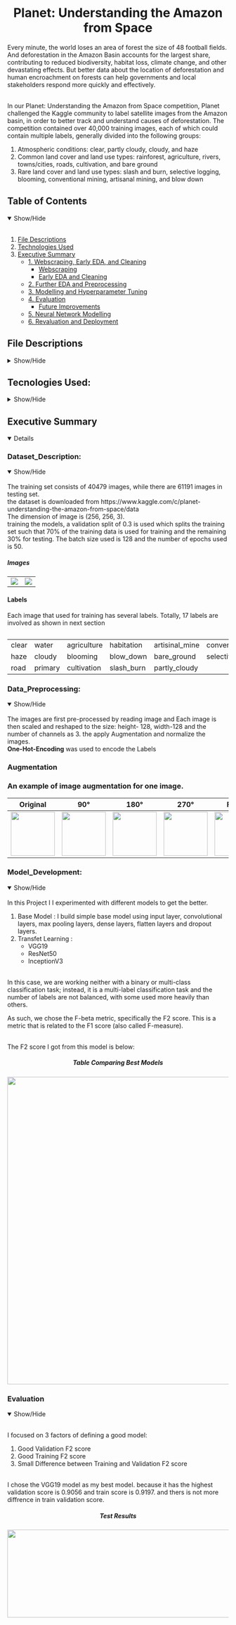 <h1 align='center'>Planet: Understanding the Amazon from Space</h1>
Every minute, the world loses an area of forest the size of 48 football fields. And deforestation in the Amazon Basin accounts for the largest share, contributing to reduced biodiversity, habitat loss, climate change, and other devastating effects. But better data about the location of deforestation and human encroachment on forests can help governments and local stakeholders respond more quickly and effectively.

<br>In our Planet: Understanding the Amazon from Space competition, Planet challenged the Kaggle community to label satellite images from the Amazon basin, in order to better track and understand causes of deforestation.
The competition contained over 40,000 training images, each of which could contain multiple labels, generally divided into the following groups:
1. Atmospheric conditions: clear, partly cloudy, cloudy, and haze
2. Common land cover and land use types: rainforest, agriculture, rivers, towns/cities, roads, cultivation, and bare ground
3. Rare land cover and land use types: slash and burn, selective logging, blooming, conventional mining, artisanal mining, and blow down



## Table of Contents
<details open>
<summary>Show/Hide</summary>
<br>

1. [ File Descriptions ](#File_Description)
2. [ Technologies Used ](#Technologies_Used)    
3. [ Executive Summary ](#Executive_Summary)
   * [ 1. Webscraping, Early EDA, and Cleaning ](#Webscraping_Early_EDA_and_Cleaning)
       * [ Webscraping ](#Webscraping)
       * [ Early EDA and Cleaning](#Early_EDA_and_Cleaning)
   * [ 2. Further EDA and Preprocessing ](#Further_EDA_and_Preprocessing) 
   * [ 3. Modelling and Hyperparameter Tuning ](#Modelling)
   * [ 4. Evaluation ](#Evaluation)
       * [ Future Improvements ](#Future_Improvements)
   * [ 5. Neural Network Modelling ](#Neural_Network_Modelling)
   * [ 6. Revaluation and Deployment ](#Revaluation)
</details>

## File Descriptions
<details>
<a name="File_Description"></a>
<summary>Show/Hide</summary>
<br>

* <strong>[ Images ](https://github.com/awesomeahi95/Hotel_Review_NLP/tree/master/Images)</strong>: folder containing images used for testing and in readme file.
* <strong>[ Models ](https://github.com/awesomeahi95/Hotel_Review_NLP/tree/master/Models)</strong>: folder containing trained models saved with pickle
    * <strong>model and weight file of Base Model, VGG19, Resnet50, InceptionV3</strong>
    
* <strong>[ static ](https://github.com/awesomeahi95/Hotel_Review_NLP/blob/master/1.Webscraping_Early_EDA_and_Cleaning.ipynb)</strong>: folder containing css and javascript file
* <strong>[ templates ](https://github.com/awesomeahi95/Hotel_Review_NLP/blob/master/2.Further_EDA_and_Preprocessing.ipynb)</strong>: folder containing html files
* <strong>[ Planet.ipynb ](https://github.com/awesomeahi95/Hotel_Review_NLP/blob/master/3.Modelling_and_Hyperparameter_Tuning.ipynb)</strong>: Main File for project
* <strong>[ Procfile ](https://github.com/awesomeahi95/Hotel_Review_NLP/blob/master/4.Evaluation.ipynb)</strong>: file containing script to run app in heroku app
* <strong>[ app.py ](https://github.com/awesomeahi95/Hotel_Review_NLP/blob/master/5.Neural_Network_Modelling.ipynb)</strong>: this file contain script to create web application
* <strong>[ inference.ipynb ](https://github.com/awesomeahi95/Hotel_Review_NLP/blob/master/6.Revaluation_and_Deployment.ipynb)</strong>: this file containing script for prediction on image
* <strong>[ util.py ](https://github.com/awesomeahi95/Hotel_Review_NLP/blob/master/Classification.py)</strong>: this file contain function used in web application
</details>

## Tecnologies Used:
<details>
<a name="Technologies_Used"></a>
<summary>Show/Hide</summary>
<br>
    
* <strong>Python</strong>
* <strong>Pandas</strong>
* <strong>Numpy</strong>
* <strong>Matplotlib</strong>
* <strong>Scikit-Learn</strong>
* <strong>Open-Cv</strong>
* <strong>Keras</strong>
* <strong>Tensorflow</strong>
* <strong>Flask</strong>
* <strong>Heroku</strong>
</details>

   
<a name="Executive_Summary"></a>
## Executive Summary
<details open>


<a name="Dataset_Description"></a>
### Dataset_Description:
<details open>
<summary>Show/Hide</summary>
<br>
The training set consists of 40479 images, while there are 61191 images in testing set.
<br>the dataset is downloaded from https://www.kaggle.com/c/planet-understanding-the-amazon-from-space/data
<br>The dimension of image is  (256, 256, 3).
<br> training the models, a validation split of 0.3 is used which splits the training set such that 70% of the training data is used for training and the remaining 30% for testing. The batch size used is 128
and the number of epochs used is 50.

<h5>Images</h5>
<table><tr><td><img src='https://github.com/HardikMochi/Planet-Understanding-the-Amazon-from-Space/blob/main/Images/3.jpg' ></td><td><img src='https://github.com/HardikMochi/Planet-Understanding-the-Amazon-from-Space/blob/main/Images/4.jpg' ></td></tr></table>
</detail>
<h4>Labels</h4>
Each image that used for training has several labels. Totally, 17 labels are involved as shown in next section
<br><h2></h2>
<table>
  <tr>
    <td>clear</td>
    <td>water</td>
    <td>agriculture</td>
    <td>habitation</td>
    <td>artisinal_mine</td>
    <td>conventional_mine</td>
  </tr>
  <tr>
    <td>haze</td>
    <td>cloudy</td>
    <td>blooming</td>
    <td>blow_down</td>
    <td>bare_ground</td>
    <td>selective_logging</td>
  </tr>
  <tr>
    <td>road</td>
    <td>primary</td>
    <td>cultivation</td>
    <td>slash_burn</td>
    <td>partly_cloudy</td>
    <td></td>
  </tr>
</table>


<a name="Data_Preprocessing"></a>
### Data_Preprocessing:
<details open>
<summary>Show/Hide</summary>
<br>
The images are first pre-processed by reading image and  Each  image is then scaled and reshaped to the size: height- 128, width-128 and the number of channels as 3.
the apply Augmentation and normalize the images.
<br><b>One-Hot-Encoding</b> was used to encode the Labels

<h3>Augmentation<h3>

An example of image augmentation for one image.

Original | 90° | 180° | 270° | Flip H | Flip V
---------|-----|------|------|--------|-------
<img src="https://github.com/HardikMochi/Planet-Understanding-the-Amazon-from-Space/blob/main/Images/7.jpg" width="100"> | <img src="https://github.com/HardikMochi/Planet-Understanding-the-Amazon-from-Space/blob/main/Images/7_90.jpg" width="100"> | <img src="https://github.com/HardikMochi/Planet-Understanding-the-Amazon-from-Space/blob/main/Images/7_180.jpg" width="100"> | <img src="https://github.com/HardikMochi/Planet-Understanding-the-Amazon-from-Space/blob/main/Images/7_270.jpg" width="100"> | <img src="https://github.com/HardikMochi/Planet-Understanding-the-Amazon-from-Space/blob/main/Images/7_flipH.png" width="100"> | <img src="https://github.com/HardikMochi/Planet-Understanding-the-Amazon-from-Space/blob/main/Images/7_flipV.png" width="100">

</details>



<a name="Model_Development"></a>
### Model_Development:
<details open>
<summary>Show/Hide</summary>
<br>
In this Project I I experimented with different models to get the better.
<br>


1. Base Model :  I build simple base model using  input layer, convolutional layers, max pooling layers, dense layers, flatten layers  and dropout layers.
2. Transfet Learning :
   * VGG19 
   * ResNet50
   * InceptionV3
   
<br>In this case, we are working neither with a binary or multi-class classification task; instead, it is a multi-label classification task and the number of labels are not balanced, with some used more heavily than others.

As such, we chose the F-beta metric, specifically the F2 score. This is a metric that is related to the F1 score (also called F-measure).   

<br> The F2 score I got from this model is below:

<h5 align="center">Table Comparing Best Models</h5>
<p align="center">
  <img src="https://github.com/HardikMochi/Planet-Understanding-the-Amazon-from-Space/blob/main/Images/15.PNG" width=700,height=400>
</p>
</details>

<a name="Evaluation"></a>
### Evaluation
<details open>
<summary>Show/Hide</summary>
<br>

I focused on 3 factors of defining a good model:

1. Good Validation F2 score
2. Good Training  F2 score
3. Small Difference between Training and Validation F2 score

<br>I chose the VGG19 model as my best model. because it has the highest validation score is 0.9056 and  train score is 0.9197. and thers is not more diffrence in train validation score.

<h5 align="center">Test Results</h5>
<p align="center">
  <img src="https://github.com/HardikMochi/Planet-Understanding-the-Amazon-from-Space/blob/main/Images/16.PNG" width=600 height=200>
</p>

    
</details>
